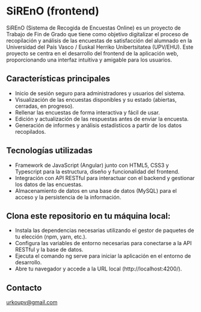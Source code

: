 # SiREnO (frontend)
SiREnO (Sistema de Recogida de Encuestas Online) es un proyecto de Trabajo de Fin de Grado que tiene como objetivo digitalizar el proceso de recopilación y análisis de las encuestas de satisfacción del alumnado en la Universidad del País Vasco / Euskal Herriko Unibertsitatea (UPV/EHU). Este proyecto se centra en el desarrollo del frontend de la aplicación web, proporcionando una interfaz intuitiva y amigable para los usuarios.

## Características principales
- Inicio de sesión seguro para administradores y usuarios del sistema.
- Visualización de las encuestas disponibles y su estado (abiertas, cerradas, en progreso).
- Rellenar las encuestas de forma interactiva y fácil de usar.
- Edición y actualización de las respuestas antes de enviar la encuesta.
- Generación de informes y análisis estadísticos a partir de los datos recopilados.

## Tecnologías utilizadas
- Framework de JavaScript (Angular) junto con HTML5, CSS3 y Typescript para la estructura, diseño y funcionalidad del frontend.
- Integración con API RESTful para interactuar con el backend y gestionar los datos de las encuestas.
- Almacenamiento de datos en una base de datos (MySQL) para el acceso y la persistencia de la información.

## Clona este repositorio en tu máquina local:
- Instala las dependencias necesarias utilizando el gestor de paquetes de tu elección (npm, yarn, etc.).
- Configura las variables de entorno necesarias para conectarse a la API RESTful y la base de datos.
- Ejecuta el comando ng serve para iniciar la aplicación en el entorno de desarrollo.
- Abre tu navegador y accede a la URL local (http://localhost:4200/).

## Contacto
urkoupv@gmail.com
